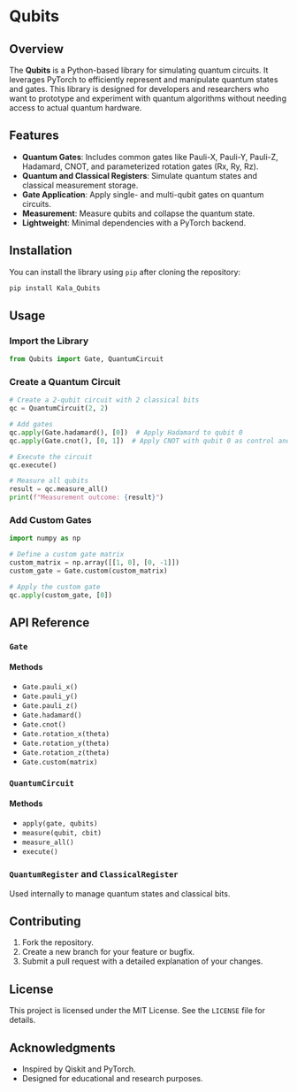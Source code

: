 # Qubits

## Overview
The **Qubits** is a Python-based library for simulating quantum circuits. It leverages PyTorch to efficiently represent and manipulate quantum states and gates. This library is designed for developers and researchers who want to prototype and experiment with quantum algorithms without needing access to actual quantum hardware.

## Features
- **Quantum Gates**: Includes common gates like Pauli-X, Pauli-Y, Pauli-Z, Hadamard, CNOT, and parameterized rotation gates (Rx, Ry, Rz).
- **Quantum and Classical Registers**: Simulate quantum states and classical measurement storage.
- **Gate Application**: Apply single- and multi-qubit gates on quantum circuits.
- **Measurement**: Measure qubits and collapse the quantum state.
- **Lightweight**: Minimal dependencies with a PyTorch backend.

## Installation

You can install the library using `pip` after cloning the repository:

```bash
pip install Kala_Qubits
```

## Usage

### Import the Library
```python
from Qubits import Gate, QuantumCircuit
```

### Create a Quantum Circuit
```python
# Create a 2-qubit circuit with 2 classical bits
qc = QuantumCircuit(2, 2)

# Add gates
qc.apply(Gate.hadamard(), [0])  # Apply Hadamard to qubit 0
qc.apply(Gate.cnot(), [0, 1])  # Apply CNOT with qubit 0 as control and qubit 1 as target

# Execute the circuit
qc.execute()

# Measure all qubits
result = qc.measure_all()
print(f"Measurement outcome: {result}")
```

### Add Custom Gates
```python
import numpy as np

# Define a custom gate matrix
custom_matrix = np.array([[1, 0], [0, -1]])
custom_gate = Gate.custom(custom_matrix)

# Apply the custom gate
qc.apply(custom_gate, [0])
```

## API Reference

### `Gate`

#### Methods
- `Gate.pauli_x()`
- `Gate.pauli_y()`
- `Gate.pauli_z()`
- `Gate.hadamard()`
- `Gate.cnot()`
- `Gate.rotation_x(theta)`
- `Gate.rotation_y(theta)`
- `Gate.rotation_z(theta)`
- `Gate.custom(matrix)`

### `QuantumCircuit`

#### Methods
- `apply(gate, qubits)`
- `measure(qubit, cbit)`
- `measure_all()`
- `execute()`

### `QuantumRegister` and `ClassicalRegister`
Used internally to manage quantum states and classical bits.

## Contributing

1. Fork the repository.
2. Create a new branch for your feature or bugfix.
3. Submit a pull request with a detailed explanation of your changes.

## License

This project is licensed under the MIT License. See the `LICENSE` file for details.

## Acknowledgments
- Inspired by Qiskit and PyTorch.
- Designed for educational and research purposes.

